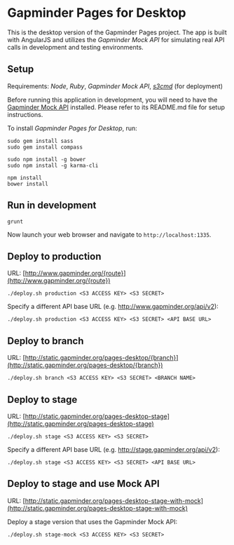 Gapminder Pages for Desktop
===========================

This is the desktop version of the Gapminder Pages project. The app is built with AngularJS and utilizes
the *Gapminder Mock API* for simulating real API calls in development and testing environments.

## Setup

Requirements: *Node*, *Ruby*, *Gapminder Mock API*, [*s3cmd*](http://s3tools.org/s3cmd) (for deployment)

Before running this application in development, you will need to have the
[Gapminder Mock API](https://github.com/Gapminder/gapminder-mock-api) installed. Please refer
to its README.md file for setup instructions.

To install *Gapminder Pages for Desktop*, run:

    sudo gem install sass
    sudo gem install compass

    sudo npm install -g bower
    sudo npm install -g karma-cli

    npm install
    bower install

## Run in development

    grunt

Now launch your web browser and navigate to `http://localhost:1335`.

## Deploy to production

URL: [http://www.gapminder.org/{route}](http://www.gapminder.org/{route})

    ./deploy.sh production <S3 ACCESS KEY> <S3 SECRET>

Specify a different API base URL (e.g. http://www.gapminder.org/api/v2):

    ./deploy.sh production <S3 ACCESS KEY> <S3 SECRET> <API BASE URL>

## Deploy to branch

URL: [http://static.gapminder.org/pages-desktop/{branch}](http://static.gapminder.org/pages-desktop/{branch})

    ./deploy.sh branch <S3 ACCESS KEY> <S3 SECRET> <BRANCH NAME>

## Deploy to stage

URL: [http://static.gapminder.org/pages-desktop-stage](http://static.gapminder.org/pages-desktop-stage)

    ./deploy.sh stage <S3 ACCESS KEY> <S3 SECRET>

Specify a different API base URL (e.g. http://stage.gapminder.org/api/v2):

    ./deploy.sh stage <S3 ACCESS KEY> <S3 SECRET> <API BASE URL>

## Deploy to stage and use Mock API

URL: [http://static.gapminder.org/pages-desktop-stage-with-mock](http://static.gapminder.org/pages-desktop-stage-with-mock)

Deploy a stage version that uses the Gapminder Mock API:

    ./deploy.sh stage-mock <S3 ACCESS KEY> <S3 SECRET>
